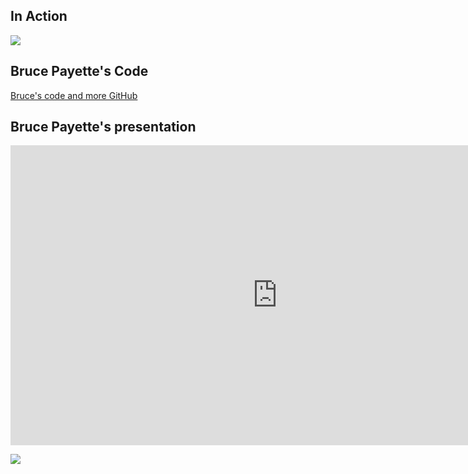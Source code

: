 ## In Action

![](https://raw.githubusercontent.com/dfinke/PoShLucene/master/media/improved.gif)

## Bruce Payette's Code
[Bruce's code and more GitHub](https://github.com/psconfeu/2016/pull/5)

## Bruce Payette's presentation

<iframe width="854" height="480" src="https://www.youtube.com/embed/WOEmlc3tkTU" frameborder="0" allowfullscreen></iframe>

[![](http://img.youtube.com/vi/WOEmlc3tkTU/0.jpg)](https://www.youtube.com/watch?v=WOEmlc3tkTU)